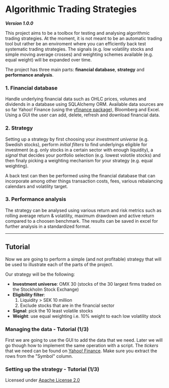 # Algorithmic Trading Strategies
***Version 1.0.0***

This project aims to be a toolbox for testing and analysing algorithmic trading strategies. At the moment, it is not meant
to be an automatic trading tool but rather be an enviroment where you can efficiently back test systematic trading strategies. 
The signals (e.g. low volatility stocks and simple moving average crosses) and weighting schemes available (e.g. equal weight) will be expanded over time.

The project has three main parts: **financial database**, **strategy** and **performance analysis**.

### 1. Financial database 
Handle underlying financial data such as OHLC prices, volumes and dividends in a database using SQLAlchemy ORM. Available data sources are so far Yahoo! Finance (using the [yfinance package](https://github.com/ranaroussi/yfinance)), Bloomberg and Excel. Using a GUI the user can add, delete, refresh and download financial data. 


### 2. Strategy
Setting up a strategy by first choosing your *investment universe* (e.g. Swedish stocks), perform *initial filters* to find underlyings eligible for investment (e.g. only stocks in a certain sector with enough liquidity), a *signal* that decides your portfolio selection (e.g. lowest volotile stocks) and then finaly picking a weighting mechanism for your strategy (e.g. equal weighting). 

A back test can then be performed using the financial database that can incorporate among other things transaction costs, fees, various rebalancing calendars and volatility target.

### 3. Performance analysis
The strategy can be analysed using various return and risk metrics such as rolling average return & volatility, maximum drawdown and active return compared to a choosen benchmark. The results can be saved in excel for further analysis in a standardized format.

---
## Tutorial
Now we are going to perform a simple (and not profitable) strategy that will be used to illustrate each of the parts of the project.

Our strategy will be the following:
- **Investment universe**: OMX 30 (stocks of the 30 largest  firms traded on the Stockholm Stock Exchange)
- **Eligibility filter**:
  1. Liquidity > SEK 10 million
  2. Exclude stocks that are in the financial sector
- **Signal**: pick the 10 least volatile stocks
- **Weight**: use equal weighting i.e. 10% weight to each low volatility stock 

### Managing the data - Tutorial (1/3)
First we are going to use the GUI to add the data that we need. Later we will go though how to implement the same operation with a script. The *tickers* that we need can be found on [Yahoo! Finance](https://finance.yahoo.com/quote/%5EOMX/components?p=%5EOMX). Make sure you extract the rows from the "Symbol" column. 


### Setting up the strategy - Tutorial (1/3)

<!--
## Tutorial part 1 - Managing the data


## Tutorial part 2 - Simple (and terrible) trading strategy

## Tutorial part 3 - Performance evaluation

## License & copyright
-->
Licensed under [Apache License 2.0](LICENSE)







